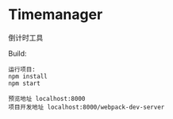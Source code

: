 # Timemanager
倒计时工具

Build:

```
运行项目:
npm install
npm start

预览地址 localhost:8000
项目开发地址 localhost:8000/webpack-dev-server
```


